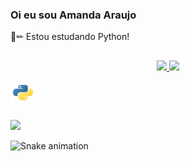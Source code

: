 ### Oi eu sou Amanda Araujo
📖✏ Estou estudando Python!

##

<div align="center">
  <a href="https://github.com/OjuaraAmanda">
  <img height="180em" src="https://github-readme-stats.vercel.app/api?username=OjuaraAmanda&show_icons=true&theme=dracula&include_all_commits=true&count_private=true"/>
  <img height="180em" src="https://github-readme-stats.vercel.app/api/top-langs/?username=OjuaraAmanda&layout=compact&langs_count=7&theme=dracula"/>
</div>
<div style="display: inline_block"><br>
 
  <img align="center" alt="Rafa-Python" height="30" width="40" src="https://raw.githubusercontent.com/devicons/devicon/master/icons/python/python-original.svg">
 
</div>
  
  ##
 
<div> 

  <a href = "mailto:amanda.araujo06@gmail.com"><img src="https://img.shields.io/badge/-Gmail-%23333?style=for-the-badge&logo=gmail&logoColor=white" target="_blank"></a>
  
 
  ![Snake animation](https://github.com/OjuaraAmanda/OjuaraAmanda/blob/output/github-contribution-grid-snake.svg)
 
</div>
